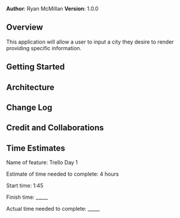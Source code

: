 **Author**: Ryan McMillan
**Version**: 1.0.0 
<!-- (increment the patch/fix version number if you make more commits past your first submission) -->

## Overview
<!-- Provide a high level overview of what this application is and why you are building it, beyond the fact that it's an assignment for this class. (i.e. What's your problem domain?) -->
This application will allow a user to input a city they desire to render providing specific information.

## Getting Started
<!-- What are the steps that a user must take in order to build this app on their own machine and get it running? -->

## Architecture
<!-- Provide a detailed description of the application design. What technologies (languages, libraries, etc) you're using, and any other relevant design information. -->

## Change Log
<!-- Use this area to document the iterative changes made to your application as each feature is successfully implemented. Use time stamps. Here's an example:

01-01-2001 4:59pm - Application now has a fully-functional express server, with a GET route for the location resource. -->

## Credit and Collaborations
<!-- Give credit (and a link) to other people or resources that helped you build this application. -->

## Time Estimates
Name of feature: Trello Day 1

Estimate of time needed to complete: 4 hours

Start time: 1:45

Finish time: _____

Actual time needed to complete: _____